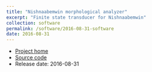 ```yaml
---
title: "Nishnaabemwin morphological analyzer"
excerpt: "Finite state transducer for Nishnaabemwin"
collection: software
permalink: /software/2016-08-31-software
date: 2016-08-31
---
```


* [Project home](https://github.com/kscanne/fst)
* [Source code](https://github.com/kscanne/fst)
* Release date: 2016-08-31
